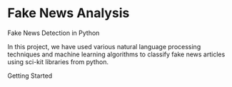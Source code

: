 # Fake News Analysis
Fake News Detection in Python

In this project, we have used various natural language processing techniques and machine learning algorithms to classify fake news articles using sci-kit libraries from python.

Getting Started
